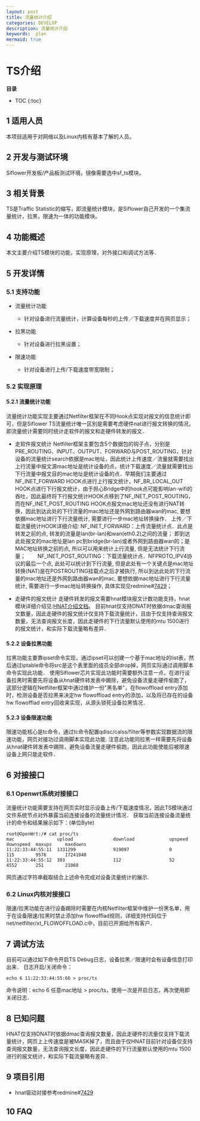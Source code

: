 ```yaml
---
layout: post
title: 流量统计介绍
categories: DEVELOP
description: 流量统计介绍
keywords:  plan
mermaid: true
---
```


# TS介绍

**目录**

* TOC
{:toc}


## 1 适用人员

本项目适用于对网络以及Linux内核有基本了解的人员。

## 2 开发与测试环境

Siflower开发板/产品板测试环境，镜像需要选中sf_ts模块。

## 3 相关背景

TS是Traffic Statistic的缩写，即流量统计模块，是Siflower自己开发的一个集流量统计，拉黑，限速为一体的功能模块。

## 4 功能概述

本文主要介绍TS模块的功能，实现原理，对外接口和调试方法等．

## 5 开发详情

### 5.1 支持功能

* 流量统计功能
  * 针对设备进行流量统计，计算设备每秒的上传／下载速度并在网页显示；

* 拉黑功能
  * 针对设备进行拉黑设置；

* 限速功能
  * 针对设备进行上传/下载速度带宽限制；

### 5.2 实现原理

#### 5.2.1 流量统计功能

流量统计功能实现主要通过Netfilter框架在不同Hook点实现对报文的信息统计即可，但是Siflower TS流量统计唯一区别是需要考虑硬件nat进行报文转换的情况，即流量统计需要同时统计走软件的报文和走硬件转发的报文．

- 走软件报文统计
Netfilter框架主要包含5个数据包的钩子点，分别是PRE_ROUTING、INPUT、OUTPUT、FORWARD与POST_ROUTING，针对设备的流量统计search依据是mac地址，因此统计上传速度／流量就需要找出上行流量中报文源mac地址是统计设备的点，统计下载速度／流量就需要找出下行流量中报文目的mac地址是统计设备的点．早期我们主要通过NF_INET_FORWARD HOOK点进行上行报文统计，NF_BR_LOCAL_OUT HOOK点进行下行报文统计，由于担心Bridge中的hook点可能影响lan-wifi的吞吐，因此最终将下行报文统计HOOK点移到了NF_INET_POST_ROUTING，而在NF_INET_POST_ROUTING HOOK点报文mac地址还没有进行NAT转换，因此到达此处的下行流量的mac地址还是外网到路由器wan的mac, 要想依据mac地址进行下行流量统计, 需要进行一步mac地址转换操作．
上传／下载流量统计HOOK详细介绍:
NF_INET_FORWARD：上传流量统计点．此点是转发之前的点, 转发的流量是lan(br-lan)和wan(eth0.2)之间的流量； 即到达此处报文的mac地址是lan pc到bridge(br-lan)或者外网到路由器wan的；是 MAC地址转换之前的点, 所以可以用来统计上行流量, 但是无法统计下行流量；　　
NF_INET_POST_ROUTING：下载流量统计点．NFPROTO_IPV4协议的最后一个点, 此处可以统计到下行流量, 但是此处有一个关键点是mac地址转换(NAT)是在POSTROUTING挂载点之后才被执行, 所以到达此处的下行流量的mac地址还是外网到路由器wan的mac, 要想依据mac地址进行下行流量统计, 需要进行一步mac地址转换操作, 具体实现见redmine#[7429](http://redmine.siflower.cn/redmine/issues/7429)；

- 走硬件的报文统计
走硬件转发的报文需要hnat模块报文计数功能支持，hnat模块详细介绍见:[HNAT介绍文档](https://bingchunjin.github.io/jbctest.github.io//2020/09/11/hnat_use_guide/)。
目前hnat仅支持DNAT时依据dmac查询报文数量，因此走硬件的报文统计仅支持下载流量统计，且由于仅支持查询报文数量，无法查询报文长度，因此走硬件的下行流量默认使用的mtu 1500进行的报文统计，和实际下载流量略有差异．

#### 5.2.2 设备拉黑功能

拉黑功能主要靠ipset命令实现，通过ipset可以创建一个基于mac地址的list表，然后通过iptable命令将src是这个表里面的成员全部drop掉，网页实际通过调用脚本命令实现此功能．
使用Siflower芯片实现此功能时需要额外注意一点，在进行设备拉黑时需要先将设备从hnat硬件转发表中踢除，避免设备流量走硬件偷跑了，这部分逻辑在Netfilter框架中通过维护一份"黑名单"，在flowoffload entry添加时，检测设备是否拉黑来决定hw flowoffload entry的添加，以及将已存在的设备hw flowofflad entry回收来实现，从源头锁死设备拉黑情况．

#### 5.2.3 设备限速功能

限速功能核心是tc命令，通过tc命令配置qdisc/calss/filter等参数实现数据流的限速功能，网页对接功过调用脚本实现此功能.
注意此功能同拉黑一样需要先将设备从hnat硬件转发表中踢除，避免设备流量走硬件偷跑，因此此功能使能后被限速设备上网只能走软件．

## 6 对接接口

### 6.1 Openwrt系统对接接口

流量统计功能需要支持在网页实时显示设备上传/下载速度情况，因此TS模块通过文件系统节点对外暴露当前连接设备的流量统计情况．
获取当前连接设备流量统计的命令和结果展示如下：(单位Byte)
```
root@OpenWrt:/# cat proc/ts
mac                upload               download             upspeed    downspeed  maxups     maxdowns
11:22:33:44:55:11  1331299              919097               0          115        9576       17241040
11:22:33:44:55:12  303                  112                  52         4552       251        21060
```
网页通过字符串截取结合上述命令完成对设备流量统计的展示.

### 6.2 Linux内核对接接口

限速/拉黑功能在进行设备踢除时需要在内核Netfilter框架中维护一份黑名单，用于在设备限速/拉黑时禁止添加hw flowofflad规则，详细支持代码位于net/netfilter/xt_FLOWOFFLOAD.c中，目前已开源给所有客户．

## 7 调试方法

目前可以通过如下命令开启TS Debug日志，设备拉黑／限速时会有设备信息打印出来．
日志开启/关闭命令：
```
echo 6 11:22:33:44:55:66 > proc/ts
```
命令说明：echo 6 任意mac地址 > proc/ts，使用一次是开启日志，再次使用即关闭日志．

## 8 已知问题

HNAT仅支持DNAT时依据dmac查询报文数量，因此走硬件的流量仅支持下载流量统计，网页上上传速度是被MASK掉了，而且由于仅HNAT目前针对设备仅支持查询报文数量，无法查询报文长度，因此走硬件的下行流量默认使用的mtu 1500进行的报文统计，和实际下载流量略有差异．

## 9 项目引用

- hnat驱动对接参考redmine#[7429](http://redmine.siflower.cn/redmine/issues/7429)

## 10 FAQ

